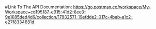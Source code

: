 #Link To The API Documentation: https://go.postman.co/workspace/My-Workspace~cd195187-e915-41d2-8ee3-9e1085ded4d6/collection/17932571-19efdde2-017c-4bab-a1c2-e27f8334681d
